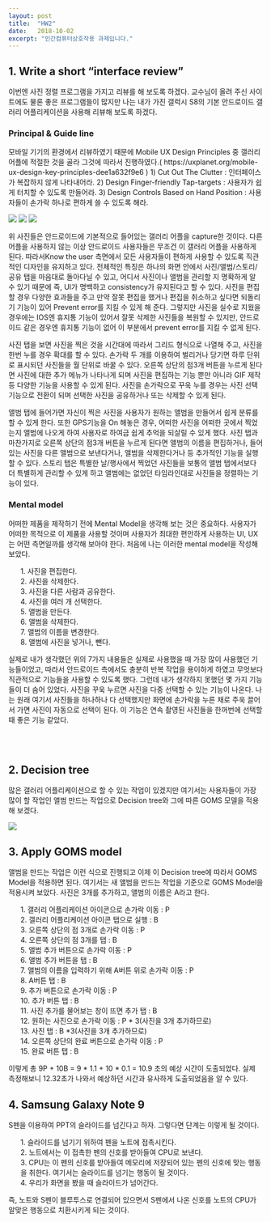 ```yaml
---
layout: post
title:  "HW2"
date:   2018-10-02
excerpt: "인간컴퓨터상호작용 과제입니다."
---
```


## 1. Write a short “interface review”
<p>
    이번엔 사진 정렬 프로그램을 가지고 리뷰를 해 보도록 하겠다. 교수님이 올려 주신 사이트에도 물론 좋은 프로그램들이 많지만 
    나는 내가 가진 갤럭시 S8의 기본 안드로이드 갤러리 어플리케이션을 사용해 리뷰해 보도록 하겠다.
</p>

### Principal & Guide line
<p>
    모바일 기기의 환경에서 리뷰하였기 때문에 Mobile UX Design Principles 중 갤러리 어플에 적절한 것을 골라 그것에 따라서 진행하였다.( https://uxplanet.org/mobile-ux-design-key-principles-dee1a632f9e6 )
1)	Cut Out The Clutter
: 인터페이스가 복잡하지 않게 나타내어라.
2)	Design Finger-friendly Tap-targets
: 사용자가 쉽게 터치할 수 있도록 만들어라.
3)	Design Controls Based on Hand Position
: 사용자들이 손가락 하나로 편하게 쓸 수 있도록 해라. 
</p>
<img src="https://user-images.githubusercontent.com/38854597/46342021-b467af00-c674-11e8-8c95-75a47dbd8183.png">
<img src="https://user-images.githubusercontent.com/38854597/46342083-d9f4b880-c674-11e8-8f0b-f3fec2f5e240.jpg">
<img src="https://user-images.githubusercontent.com/38854597/46342110-e9740180-c674-11e8-8243-8a6ab9ffd7d3.jpg">
<p>
    위 사진들은 안드로이드에 기본적으로 들어있는 갤러리 어플을 capture한 것이다. 다른 어플을 사용하지 않는 이상 안드로이드 사용자들은 무조건 이 갤러리 어플을 사용하게 된다. 따라서Know the user 측면에서 모든 사용자들이 편하게 사용할 수 있도록 직관적인 디자인을 유지하고 있다. 전체적인 특징은 하나의 화면 안에서 사진/앨범/스토리/공유 탭을 마음대로 돌아다닐 수 있고, 어디서 사진이나 앨범을 관리할 지 명확하게 알 수 있기 때문에 즉, UI가 명백하고 consistency가 유지된다고 할 수 있다. 사진을 편집할 경우 다양한 효과들을 주고 만약 잘못 편집을 했거나 편집을 취소하고 싶다면 되돌리기 기능이 있어 Prevent error를 지킬 수 있게 해 준다. 그렇지만 사진을 실수로 지웠을 경우에는 IOS엔 휴지통 기능이 있어서 잘못 삭제한 사진들을 복원할 수 있지만, 안드로이드 같은 경우엔 휴지통 기능이 없어 이 부분에서 prevent error를 지킬 수 없게 된다. 

사진 탭을 보면 사진을 찍은 것을 시간대에 따라서 그리드 형식으로 나열해 주고, 사진을 한번 누를 경우 확대를 할 수 있다. 손가락 두 개를 이용하여 벌리거나 당기면 하루 단위로 표시되던 사진들을 월 단위로 바꿀 수 있다. 오른쪽 상단의 점3개 버튼을 누르게 된다면 사진에 대한 추가 메뉴가 나타나게 되며 사진을 편집하는 기능 뿐만 아니라 GIF 제작 등 다양한 기능을 사용할 수 있게 된다. 사진을 손가락으로 꾸욱 누를 경우는 사진 선택 기능으로 전환이 되며 선택한 사진을 공유하거나 또는 삭제할 수 있게 된다. 

앨범 탭에 들어가면 자신이 찍은 사진을 사용자가 원하는 앨범을 만들어서 쉽게 분류를 할 수 있게 한다. 또한 GPS기능을 On 해놓은 경우, 어떠한 사진을 어떠한 곳에서 찍었는지 앨범에 나오게 하여 사용자로 하여금 쉽게 추억을 되살릴 수 있게 했다. 사진 탭과 마찬가지로 오른쪽 상단의 점3개 버튼을 누르게 된다면 앨범의 이름을 편집하거나, 들어 있는 사진을 다른 앨범으로 보낸다거나, 앨범을 삭제한다거나 등 추가적인 기능을 실행할 수 있다. 
스토리 탭은 특별한 날/행사에서 찍었던 사진들을 보통의 앨범 탭에서보다 더 특별하게 관리할 수 있게 하고 앨범에는 없었던 타임라인대로 사진들을 정렬하는 기능이 있다.
</p>

### Mental model
<p>
어떠한 제품을 제작하기 전에 Mental Model을 생각해 보는 것은 중요하다. 사용자가 어떠한 목적으로 이 제품을 사용할 것이며 사용자가 최대한 편안하게 사용하는 UI, UX는 어떤 측면일까를 생각해 보아야 한다. 
처음에 나는 이러한 mental model을 작성해 보았다.
<ul>
1.	사진을 편집한다.<br>
2.	사진을 삭제한다.<br>
3.	사진을 다른 사람과 공유한다.<br>
4.	사진을 여러 개 선택한다.<br>
5.	앨범을 만든다.<br>
6.	앨범을 삭제한다.<br>
7.	앨범의 이름을 변경한다.<br>
8.	앨범에 사진을 넣거나, 뺀다.<br>
</ul>
실제로 내가 생각했던 위의 7가지 내용들은 실제로 사용했을 때 가장 많이 사용했던 기능들이었고, 따라서 안드로이드 측에서도 충분히 반복 작업을 용이하게 하였고 무엇보다 직관적으로 기능들을 사용할 수 있도록 했다. 그런데 내가 생각하지 못했던 몇 가지 기능들이 더 숨어 있었다. 사진을 꾸욱 누르면 사진을 다중 선택할 수 있는 기능이 나온다. 나는 원래 여기서 사진들을 하나하나 다 선택했지만 화면에 손가락을 누른 채로 주욱 끌어서 가면 사진이 자동으로 선택이 된다. 이 기능은 연속 촬영된 사진들을 한꺼번에 선택할 때 좋은 기능 같았다.
</p>
<br><br>

## 2. Decision tree
<p>
    많은 갤러리 어플리케이션으로 할 수 있는 작업이 있겠지만 여기서는 사용자들이 가장 많이 할 작업인 앨범 만드는 작업으로 Decision tree와 그에 따른 GOMS 모델을 적용해 보겠다. 
</p>
<img src="https://user-images.githubusercontent.com/38854597/46342641-44f2bf00-c676-11e8-95ef-6d7e4f302502.png"><br>

## 3. Apply GOMS model
<p>
    앨범을 만드는 작업은 이런 식으로 진행되고 이제 이 Decision tree에 따라서 GOMS Model을 적용하면 된다. 여기서는 새 앨범을 만드는 작업을 기준으로 GOMS Model을 적용시켜 보았다. 사진은 3개를 추가하고, 앨범의 이름은 A라고 한다.
<ul>
1.	갤러리 어플리케이션 아이콘으로 손가락 이동 : P<br>
2.	갤러리 어플리케이션 아이콘 탭으로 실행 : B<br>
3.	오른쪽 상단의 점 3개로 손가락 이동 : P<br>
4.	오른쪽 상단의 점 3개를 탭 : B<br>
5.	앨범 추가 버튼으로 손가락 이동 : P<br>
6.	앨범 추가 버튼을 탭 : B<br>
7.	앨범의 이름을 입력하기 위해 A버튼 위로 손가락 이동 : P<br>
8.	A버튼 탭 : B<br>
9.	추가 버튼으로 손가락 이동 : P<br>
10.	추가 버튼 탭 : B<br>
11.	사진 추가를 물어보는 창이 뜨면 추가 탭 : B<br>
12.	원하는 사진으로 손가락 이동 : P * 3(사진을 3개 추가하므로)<br>
13.	사진 탭 : B *3(사진을 3개 추가하므로)<br>
14.	오른쪽 상단의 완료 버튼으로 손가락 이동 : P<br>
15.	완료 버튼 탭 : B<br>
</ul>
이렇게 총 9P + 10B = 9 * 1.1 + 10 * 0.1 = 10.9 초의 예상 시간이 도출되었다. 실제 측정해보니 12.32초가 나와서 예상하던 시간과 유사하게 도출되었음을 알 수 있다.
</p>

## 4. Samsung Galaxy Note 9
<p>
    S펜을 이용하여 PPT의 슬라이드를 넘긴다고 하자. 그렇다면 단계는 이렇게 될 것이다.
    <ul>
1.	슬라이드를 넘기기 위하여 펜을 노트에 접촉시킨다. <br>
2.	노트에서는 이 접촉한 펜의 신호를 받아들여 CPU로 보낸다.<br>
3.	CPU는 이 펜의 신호를 받아들여 메모리에 저장되어 있는 펜의 신호에 맞는 행동을 취한다. 여기서는 슬라이드를 넘기는 행동이 될 것이다.<br>
4.	우리가 화면을 봤을 때 슬라이드가 넘어간다.<br>
</ul>
즉, 노트와 S펜이 블루투스로 연결되어 있으면서 S펜에서 나온 신호를 노트의 CPU가 알맞은 행동으로 치환시키게 되는 것이다.<br>

</p>
